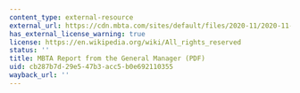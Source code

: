```yaml
---
content_type: external-resource
external_url: https://cdn.mbta.com/sites/default/files/2020-11/2020-11-23-fmcb-14-report-from-general-manager-accessible.pdf
has_external_license_warning: true
license: https://en.wikipedia.org/wiki/All_rights_reserved
status: ''
title: MBTA Report from the General Manager (PDF)
uid: cb287b7d-29e5-47b3-acc5-b0e692110355
wayback_url: ''
---
```

